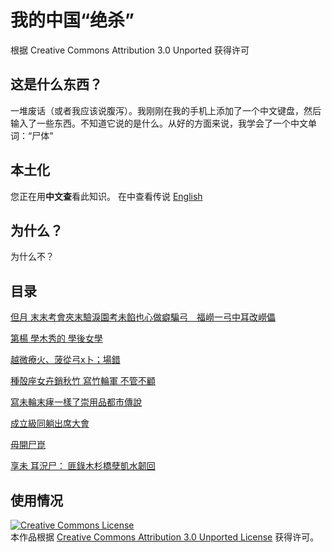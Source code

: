 # 我的中国“绝杀”
根据 Creative Commons Attribution 3.0 Unported 获得许可

## 这是什么东西？
一堆废话（或者我应该说腹泻）。我刚刚在我的手机上添加了一个中文键盘，然后输入了一些东西。不知道它说的是什么。从好的方面来说，我学会了一个中文单词：“尸体”

## 本土化
您正在用**中文查**看此知识。 在中查看传说 [English](/en)

## 为什么？
为什么不？

## 目录
[但月 末末考會夾末驗淚園考未餡也心做癖騙弓　福嶗一弓中耳改嶗儡](/cn/0.md)

[第楊 學木秀的 學後女學](/cn/1.md)

[越微療火、菠從弓x卜；場錯](/cn/2.md)

[種殻座女卉銷秋竹 寫竹輪軍 不管不顧](/cn/3.md)

[寫未輪末痚一樣了崇用品都市傳說](/cn/4.md)

[成立級同躺出席大會](/cn/5.md)

[毋開尸崑](/cn/6.md)

[享未 耳況尸： 匪錄木杉橋孽凱水韌回](/cn/7.md)

## 使用情况
[![Creative Commons License](https://i.creativecommons.org/l/by/3.0/88x31.png)](http://creativecommons.org/licenses/by/3.0/)  
本作品根据 [Creative Commons Attribution 3.0 Unported License](http://creativecommons.org/licenses/by/3.0/) 获得许可。
